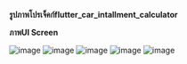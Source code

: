   **รูปภาพโปรเจ็คก์flutter_car_intallment_calculator**

**ภาพUI Screen**


![image](https://github.com/user-attachments/assets/01868498-cfd5-4c3c-948b-13d4fdd33e9c)
![image](https://github.com/user-attachments/assets/9dccf81c-2207-444a-b314-1ee1407abcd5)
![image](https://github.com/user-attachments/assets/4fd4656d-b832-4a8c-870e-dcb8e0b20d55)
![image](https://github.com/user-attachments/assets/6e03a948-a1fa-4242-a093-7524a79272a6)
![image](https://github.com/user-attachments/assets/3dc97875-202e-4463-98be-dac1f2ab4867)
